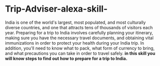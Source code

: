 # Trip-Adviser-alexa-skill-
India is one of the world's largest, most populated, and most culturally diverse countries, and one that attracts tens of thousands of visitors each year. Preparing for a trip to India involves carefully planning your itinerary, making sure you have the necessary travel documents, and obtaining vital immunizations in order to protect your health during your India trip. In addition, you'll need to know what to pack, what form of currency to bring, and what precautions you can take in order to travel safely. **in this skill you will know steps to find out how to prepare for a trip to India.**
